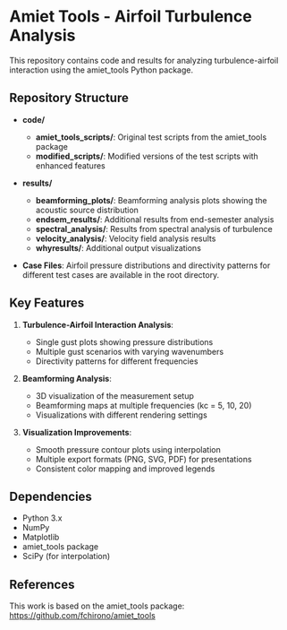 # Amiet Tools - Airfoil Turbulence Analysis

This repository contains code and results for analyzing turbulence-airfoil interaction using the amiet_tools Python package.

## Repository Structure

- **code/**
  - **amiet_tools_scripts/**: Original test scripts from the amiet_tools package
  - **modified_scripts/**: Modified versions of the test scripts with enhanced features
  
- **results/**
  - **beamforming_plots/**: Beamforming analysis plots showing the acoustic source distribution
  - **endsem_results/**: Additional results from end-semester analysis
  - **spectral_analysis/**: Results from spectral analysis of turbulence
  - **velocity_analysis/**: Velocity field analysis results
  - **whyresults/**: Additional output visualizations

- **Case Files**: Airfoil pressure distributions and directivity patterns for different test cases are available in the root directory.

## Key Features

1. **Turbulence-Airfoil Interaction Analysis**:
   - Single gust plots showing pressure distributions
   - Multiple gust scenarios with varying wavenumbers
   - Directivity patterns for different frequencies
   
2. **Beamforming Analysis**:
   - 3D visualization of the measurement setup
   - Beamforming maps at multiple frequencies (kc = 5, 10, 20)
   - Visualizations with different rendering settings

3. **Visualization Improvements**:
   - Smooth pressure contour plots using interpolation
   - Multiple export formats (PNG, SVG, PDF) for presentations
   - Consistent color mapping and improved legends

## Dependencies

- Python 3.x
- NumPy
- Matplotlib
- amiet_tools package
- SciPy (for interpolation)

## References

This work is based on the amiet_tools package:
https://github.com/fchirono/amiet_tools 